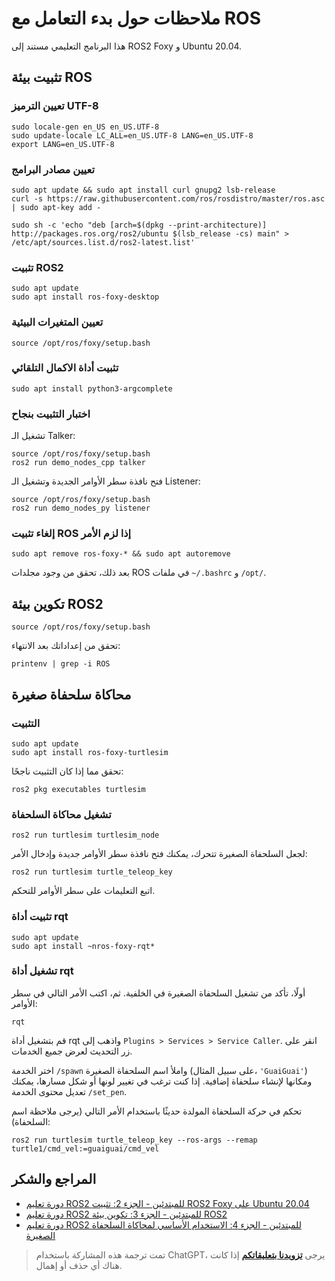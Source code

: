 # ملاحظات حول بدء التعامل مع ROS

هذا البرنامج التعليمي مستند إلى ROS2 Foxy و Ubuntu 20.04.

## تثبيت بيئة ROS

### تعيين الترميز UTF-8

```shell
sudo locale-gen en_US en_US.UTF-8
sudo update-locale LC_ALL=en_US.UTF-8 LANG=en_US.UTF-8
export LANG=en_US.UTF-8
```

### تعيين مصادر البرامج

```shell
sudo apt update && sudo apt install curl gnupg2 lsb-release
curl -s https://raw.githubusercontent.com/ros/rosdistro/master/ros.asc | sudo apt-key add -
```

```shell
sudo sh -c 'echo "deb [arch=$(dpkg --print-architecture)] http://packages.ros.org/ros2/ubuntu $(lsb_release -cs) main" > /etc/apt/sources.list.d/ros2-latest.list'
```

### تثبيت ROS2

```shell
sudo apt update
sudo apt install ros-foxy-desktop
```

### تعيين المتغيرات البيئية

```shell
source /opt/ros/foxy/setup.bash
```

### تثبيت أداة الاكمال التلقائي

```shell
sudo apt install python3-argcomplete
```

### اختبار التثبيت بنجاح

تشغيل الـ Talker:

```shell
source /opt/ros/foxy/setup.bash
ros2 run demo_nodes_cpp talker
```

فتح نافذة سطر الأوامر الجديدة وتشغيل الـ Listener:

```shell
source /opt/ros/foxy/setup.bash
ros2 run demo_nodes_py listener
```

### إلغاء تثبيت ROS إذا لزم الأمر

```shell
sudo apt remove ros-foxy-* && sudo apt autoremove
```

بعد ذلك، تحقق من وجود مجلدات ROS في ملفات `~/.bashrc` و `/opt/`.

## تكوين بيئة ROS2

```shell
source /opt/ros/foxy/setup.bash
```

تحقق من إعداداتك بعد الانتهاء:

```shell
printenv | grep -i ROS
```

## محاكاة سلحفاة صغيرة

### التثبيت

```shell
sudo apt update
sudo apt install ros-foxy-turtlesim
```

تحقق مما إذا كان التثبيت ناجحًا:

```shell
ros2 pkg executables turtlesim
```

### تشغيل محاكاة السلحفاة

```shell
ros2 run turtlesim turtlesim_node
```

لجعل السلحفاة الصغيرة تتحرك، يمكنك فتح نافذة سطر الأوامر جديدة وإدخال الأمر:

```shell
ros2 run turtlesim turtle_teleop_key
```

اتبع التعليمات على سطر الأوامر للتحكم.

### تثبيت أداة rqt

```shell
sudo apt update
sudo apt install ~nros-foxy-rqt*
```

### تشغيل أداة rqt

أولًا، تأكد من تشغيل السلحفاة الصغيرة في الخلفية. ثم، اكتب الأمر التالي في سطر الأوامر:

```shell
rqt
```

قم بتشغيل أداة rqt واذهب إلى `Plugins > Services > Service Caller`. انقر على زر التحديث لعرض جميع الخدمات.

اختر الخدمة `/spawn` واملأ اسم السلحفاة الصغيرة (على سبيل المثال، `'GuaiGuai'`) ومكانها لإنشاء سلحفاة إضافية. إذا كنت ترغب في تغيير لونها أو شكل مسارها، يمكنك تعديل محتوى الخدمة `/set_pen`.

تحكم في حركة السلحفاة المولدة حديثًا باستخدام الأمر التالي (يرجى ملاحظة اسم السلحفاة):

```shell
ros2 run turtlesim turtle_teleop_key --ros-args --remap turtle1/cmd_vel:=guaiguai/cmd_vel
```

## المراجع والشكر

- [دورة تعليم ROS2 للمبتدئين - الجزء 2: تثبيت ROS2 Foxy على Ubuntu 20.04](https://www.guyuehome.com/10226)
- [دورة تعليم ROS2 للمبتدئين - الجزء 3: تكوين بيئة ROS2](https://www.guyuehome.com/10243)
- [دورة تعليم ROS2 للمبتدئين - الجزء 4: الاستخدام الأساسي لمحاكاة السلحفاة الصغيرة](https://www.guyuehome.com/10386)

> تمت ترجمة هذه المشاركة باستخدام ChatGPT، يرجى [**تزويدنا بتعليقاتكم**](https://github.com/linyuxuanlin/Wiki_MkDocs/issues/new) إذا كانت هناك أي حذف أو إهمال.